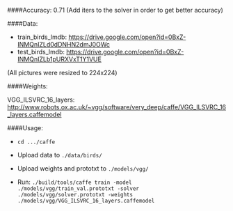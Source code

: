 ####Accuracy: 0.71 
(Add iters to the solver in order to get better accuracy)

####Data:

* train_birds_lmdb: https://drive.google.com/open?id=0BxZ-INMQnIZLd0dDNHN2dmJ0OWc
* test_birds_lmdb: https://drive.google.com/open?id=0BxZ-INMQnIZLb1pURXVxT1Y1VUE

(All pictures were resized to 224х224)

####Weights:

VGG_ILSVRC_16_layers: http://www.robots.ox.ac.uk/~vgg/software/very_deep/caffe/VGG_ILSVRC_16_layers.caffemodel

####Usage:

* ```cd .../caffe```

* Upload data to ```./data/birds/```

* Upload weights and prototxt to ```./models/vgg/```

* Run:  ```./build/tools/caffe train -model ./models/vgg/train_val.prototxt -solver ./models/vgg/solver.prototxt -weights ./models/vgg/VGG_ILSVRC_16_layers.caffemodel```
